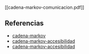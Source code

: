 [[cadena-markov-comunicacion.pdf]]

## Referencias
- [cadena-markov](./cadena-markov.md)
- [cadena-markov-accesibilidad](./cadena-markov-accesibilidad.md)
- [cadena-markov-accesibilidad](./cadena-markov-accesibilidad.md)
